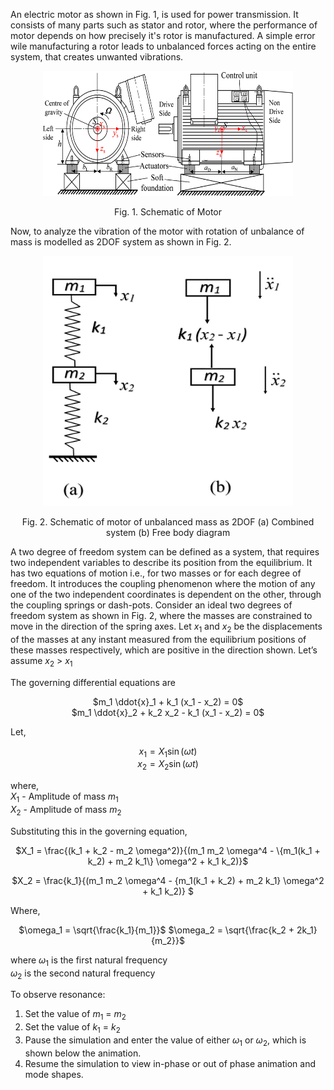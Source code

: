 An electric motor as shown in Fig. 1, is used for power transmission. It consists of many parts such as stator and rotor, where the performance of motor depends on how precisely it's rotor is manufactured.
A simple error wile manufacturing a rotor leads to unbalanced forces acting on the entire system, that creates unwanted vibrations.

<center>
<img src="images/3.png" height="200" width="400"/>

Fig. 1. Schematic of Motor
</center>

Now, to analyze the vibration of the motor with rotation of unbalance of mass is modelled as 2DOF system as shown in Fig. 2.
<center>
<img src="images/4.jpg" height="400" width="400"/>

Fig. 2. Schematic of motor of unbalanced mass as 2DOF (a) Combined system (b) Free body diagram

</center>

A two degree of freedom system can be defined as a system, that requires two independent variables to describe its position from the equilibrium. It has two equations of motion i.e., for two masses or for each degree of freedom. It introduces the coupling phenomenon where the motion of any one of the two independent coordinates is dependent on the other, through the coupling springs or dash-pots.
Consider an ideal two degrees of freedom system as shown in Fig. 2, where the masses are constrained to move in the direction of the spring axes. Let $x_1$ and $x_2$ be the displacements of the masses at any instant measured from the equilibrium positions of these masses respectively, which are positive in the direction shown. Let’s assume $x_2$ > $x_1$

The governing differential equations are
<center>

<!-- ![](images/11.png) -->

$m_1 \ddot{x}_1 + k_1 (x_1 - x_2) = 0$  
$m_1 \ddot{x}_2 + k_2 x_2 - k_1 (x_1 - x_2) = 0$

</center>
Let,
<center>

<!-- ![](images/12.png) -->

$x_1 = X_1 \sin(\omega t)$   
$x_2 = X_2 \sin(\omega t)$

</center>

where,   
$X_1$ - Amplitude of mass $m_1$  
$X_2$ - Amplitude of mass $m_2$  

Substituting this in the governing equation,

<center>

<!-- ![](images/5.png) -->
<!-- ![](images/6.png) -->

$X_1 = \frac{(k_1 + k_2 - m_2 \omega^2)}{(m_1 m_2 \omega^4 - \{m_1(k_1 + k_2) + m_2 k_1\} \omega^2 + k_1 k_2)}$
  
$X_2 = \frac{k_1}{(m_1 m_2 \omega^4 - \{m_1(k_1 + k_2) + m_2 k_1\} \omega^2 + k_1 k_2)}
$  


</center>

Where,

<center>

<!-- ![](images/8.png) -->

$\omega_1 = \sqrt{\frac{k_1}{m_1}}$ $\omega_2 = \sqrt{\frac{k_2 + 2k_1}{m_2}}$


<!-- ![](images/9.png) -->

</center>

where $\omega_1$ is the first natural frequency  
$\omega_2$ is the second natural frequency

To observe resonance:
1. Set the value of $m_1$ = $m_2$
2. Set the value of $k_1$ = $k_2$
3. Pause the simulation and enter the value of either $\omega_1$ or $\omega_2$, which is shown below the animation.
4. Resume the simulation to view in-phase or out of phase animation and mode shapes.
